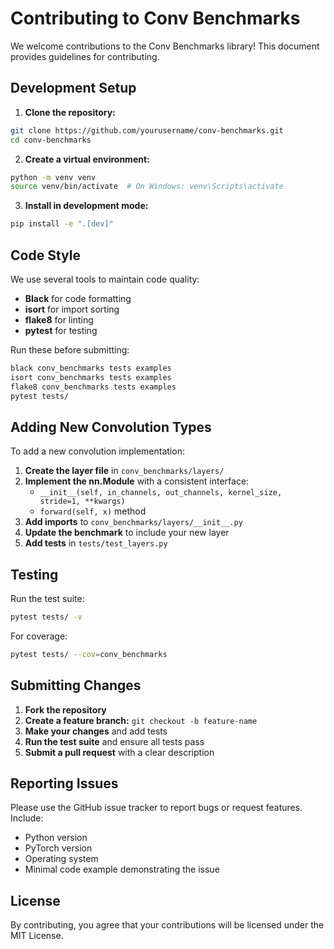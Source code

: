 # Contributing to Conv Benchmarks

We welcome contributions to the Conv Benchmarks library! This document provides guidelines for contributing.

## Development Setup

1. **Clone the repository:**
```bash
git clone https://github.com/yourusername/conv-benchmarks.git
cd conv-benchmarks
```

2. **Create a virtual environment:**
```bash
python -m venv venv
source venv/bin/activate  # On Windows: venv\Scripts\activate
```

3. **Install in development mode:**
```bash
pip install -e ".[dev]"
```

## Code Style

We use several tools to maintain code quality:

- **Black** for code formatting
- **isort** for import sorting
- **flake8** for linting
- **pytest** for testing

Run these before submitting:
```bash
black conv_benchmarks tests examples
isort conv_benchmarks tests examples
flake8 conv_benchmarks tests examples
pytest tests/
```

## Adding New Convolution Types

To add a new convolution implementation:

1. **Create the layer file** in `conv_benchmarks/layers/`
2. **Implement the nn.Module** with a consistent interface:
   - `__init__(self, in_channels, out_channels, kernel_size, stride=1, **kwargs)`
   - `forward(self, x)` method
3. **Add imports** to `conv_benchmarks/layers/__init__.py`
4. **Update the benchmark** to include your new layer
5. **Add tests** in `tests/test_layers.py`

## Testing

Run the test suite:
```bash
pytest tests/ -v
```

For coverage:
```bash
pytest tests/ --cov=conv_benchmarks
```

## Submitting Changes

1. **Fork the repository**
2. **Create a feature branch:** `git checkout -b feature-name`
3. **Make your changes** and add tests
4. **Run the test suite** and ensure all tests pass
5. **Submit a pull request** with a clear description

## Reporting Issues

Please use the GitHub issue tracker to report bugs or request features. Include:
- Python version
- PyTorch version
- Operating system
- Minimal code example demonstrating the issue

## License

By contributing, you agree that your contributions will be licensed under the MIT License.
